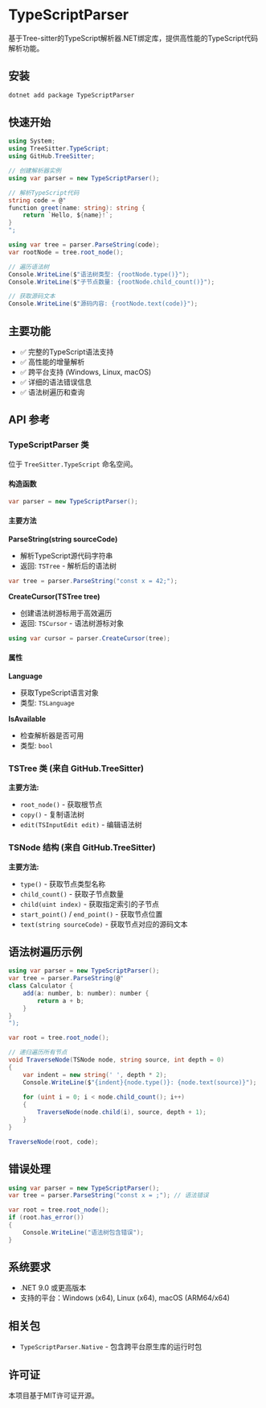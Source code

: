 # TypeScriptParser

基于Tree-sitter的TypeScript解析器.NET绑定库，提供高性能的TypeScript代码解析功能。

## 安装

```bash
dotnet add package TypeScriptParser
```

## 快速开始

```csharp
using System;
using TreeSitter.TypeScript;
using GitHub.TreeSitter;

// 创建解析器实例
using var parser = new TypeScriptParser();

// 解析TypeScript代码
string code = @"
function greet(name: string): string {
    return `Hello, ${name}!`;
}
";

using var tree = parser.ParseString(code);
var rootNode = tree.root_node();

// 遍历语法树
Console.WriteLine($"语法树类型: {rootNode.type()}");
Console.WriteLine($"子节点数量: {rootNode.child_count()}");

// 获取源码文本
Console.WriteLine($"源码内容: {rootNode.text(code)}");
```

## 主要功能

- ✅ 完整的TypeScript语法支持
- ✅ 高性能的增量解析
- ✅ 跨平台支持 (Windows, Linux, macOS)
- ✅ 详细的语法错误信息
- ✅ 语法树遍历和查询

## API 参考

### TypeScriptParser 类

位于 `TreeSitter.TypeScript` 命名空间。

#### 构造函数
```csharp
var parser = new TypeScriptParser();
```

#### 主要方法

**ParseString(string sourceCode)**
- 解析TypeScript源代码字符串
- 返回: `TSTree` - 解析后的语法树

```csharp
var tree = parser.ParseString("const x = 42;");
```

**CreateCursor(TSTree tree)**
- 创建语法树游标用于高效遍历
- 返回: `TSCursor` - 语法树游标对象

```csharp
using var cursor = parser.CreateCursor(tree);
```

#### 属性

**Language**
- 获取TypeScript语言对象
- 类型: `TSLanguage`

**IsAvailable**
- 检查解析器是否可用
- 类型: `bool`

### TSTree 类 (来自 GitHub.TreeSitter)

**主要方法:**
- `root_node()` - 获取根节点
- `copy()` - 复制语法树
- `edit(TSInputEdit edit)` - 编辑语法树

### TSNode 结构 (来自 GitHub.TreeSitter)

**主要方法:**
- `type()` - 获取节点类型名称
- `child_count()` - 获取子节点数量
- `child(uint index)` - 获取指定索引的子节点
- `start_point()` / `end_point()` - 获取节点位置
- `text(string sourceCode)` - 获取节点对应的源码文本

## 语法树遍历示例

```csharp
using var parser = new TypeScriptParser();
var tree = parser.ParseString(@"
class Calculator {
    add(a: number, b: number): number {
        return a + b;
    }
}
");

var root = tree.root_node();

// 递归遍历所有节点
void TraverseNode(TSNode node, string source, int depth = 0)
{
    var indent = new string(' ', depth * 2);
    Console.WriteLine($"{indent}{node.type()}: {node.text(source)}");
    
    for (uint i = 0; i < node.child_count(); i++)
    {
        TraverseNode(node.child(i), source, depth + 1);
    }
}

TraverseNode(root, code);
```

## 错误处理

```csharp
using var parser = new TypeScriptParser();
var tree = parser.ParseString("const x = ;"); // 语法错误

var root = tree.root_node();
if (root.has_error())
{
    Console.WriteLine("语法树包含错误");
}
```

## 系统要求

- .NET 9.0 或更高版本
- 支持的平台：Windows (x64), Linux (x64), macOS (ARM64/x64)

## 相关包

- `TypeScriptParser.Native` - 包含跨平台原生库的运行时包

## 许可证

本项目基于MIT许可证开源。